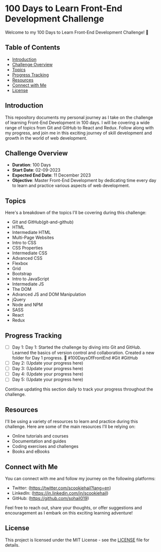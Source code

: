 # 100 Days to Learn Front-End Development Challenge

Welcome to my 100 Days to Learn Front-End Development Challenge! 🚀

## Table of Contents

- [Introduction](#introduction)
- [Challenge Overview](#challenge-overview)
- [Topics](#topics)
- [Progress Tracking](#progress-tracking)
- [Resources](#resources)
- [Connect with Me](#connect-with-me)
- [License](#license)

## Introduction

This repository documents my personal journey as I take on the challenge of learning Front-End Development in 100 days. I will be covering a wide range of topics from Git and GitHub to React and Redux. Follow along with my progress, and join me in this exciting journey of skill development and growth in the world of web development.

## Challenge Overview

- **Duration**: 100 Days
- **Start Date**: 02-09-2023
- **Expected End Date**: 11 December 2023
- **Objective**: Master Front-End Development by dedicating time every day to learn and practice various aspects of web development.

## Topics

Here's a breakdown of the topics I'll be covering during this challenge:

- Git and GitHub(git-and-github) 
- HTML
- Intermediate HTML
- Multi-Page Websites
- Intro to CSS
- CSS Properties
- Intermediate CSS
- Advanced CSS
- Flexbox
- Grid
- Bootstrap
- Intro to JavaScript
- Intermediate JS
- The DOM
- Advanced JS and DOM Manipulation
- jQuery
- Node and NPM
- SASS
- React
- Redux

## Progress Tracking

- [ ] Day 1: Day 1: Started the challenge by diving into Git and GitHub. Learned the basics of version control and collaboration. Created a new folder for Day 1 progress. 🚀 #100DaysOfFrontEnd #Git #GitHub
- [ ] Day 2: (Update your progress here)
- [ ] Day 3: (Update your progress here)
- [ ] Day 4: (Update your progress here)
- [ ] Day 5: (Update your progress here)

Continue updating this section daily to track your progress throughout the challenge.

## Resources

I'll be using a variety of resources to learn and practice during this challenge. Here are some of the main resources I'll be relying on:

- Online tutorials and courses
- Documentation and guides
- Coding exercises and challenges
- Books and eBooks

## Connect with Me

You can connect with me and follow my journey on the following platforms:

- Twitter: (https://twitter.com/scookiehail?lang=en)
- LinkedIn: (https://in.linkedin.com/in/scookiehail)
- GitHub: (https://github.com/sohail019)

Feel free to reach out, share your thoughts, or offer suggestions and encouragement as I embark on this exciting learning adventure!

## License

This project is licensed under the MIT License - see the [LICENSE](LICENSE) file for details.
